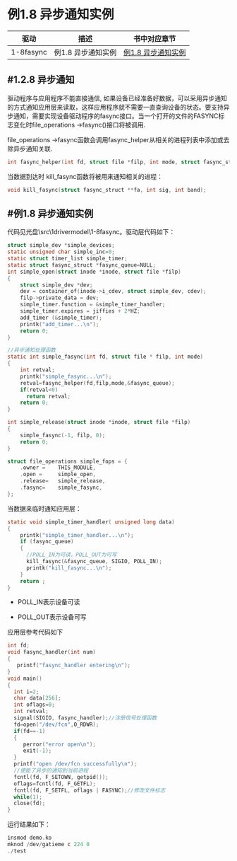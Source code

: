 例1.8  异步通知实例
=======


|    驱动    |    描述    | 书中对应章节 |
|:----------:|:----------:|:------------:|
|  1-8fasync            |  例1.8  异步通知实例                      |   [例1.8  异步通知实例](http://book.51cto.com/art/201205/337673.htm)                      |



#1.2.8  异步通知
-------

驱动程序与应用程序不能直接通信, 如果设备已经准备好数据，可以采用异步通知的方式通知应用层来读取，这样应用程序就不需要一直查询设备的状态。要支持异步通知，需要实现设备驱动程序的fasync接口。当一个打开的文件的FASYNC标志变化时file_operations ->fasync()接口将被调用.

file_operations ->fasync函数会调用fasync_helper从相关的进程列表中添加或去除异步通知关联.

```c
int fasync_helper(int fd, struct file *filp, int mode, struct fasync_struct **fa); 
```

当数据到达时 kill_fasync函数将被用来通知相关的进程：

```c
void kill_fasync(struct fasync_struct **fa, int sig, int band); 
```

#例1.8  异步通知实例
-------

代码见光盘\src\1drivermodel\1-8fasync。驱动层代码如下：

```c
struct simple_dev *simple_devices;  
static unsigned char simple_inc=0;  
static struct timer_list simple_timer;  
static struct fasync_struct *fasync_queue=NULL;  
int simple_open(struct inode *inode, struct file *filp)  
{  
    struct simple_dev *dev;  
    dev = container_of(inode->i_cdev, struct simple_dev, cdev);  
    filp->private_data = dev;  
    simple_timer.function = &simple_timer_handler;  
    simple_timer.expires = jiffies + 2*HZ;  
    add_timer (&simple_timer);  
    printk("add_timer...\n");  
    return 0;  
}

//异步通知处理函数  
static int simple_fasync(int fd, struct file * filp, int mode)   
{  
    int retval;  
    printk("simple_fasync...\n");  
    retval=fasync_helper(fd,filp,mode,&fasync_queue);  
    if(retval<0)  
      return retval;  
    return 0;  
}

int simple_release(struct inode *inode, struct file *filp)  
{  
    simple_fasync(-1, filp, 0);  
    return 0;  
}  

struct file_operations simple_fops = {  
    .owner =    THIS_MODULE,  
    .open =     simple_open,  
    .release=   simple_release,  
    .fasync=    simple_fasync,  
};  
```

当数据来临时通知应用层：

```c
static void simple_timer_handler( unsigned long data)  
{  
    printk("simple_timer_handler...\n");  
    if (fasync_queue)  
    {  
      //POLL_IN为可读，POLL_OUT为可写  
      kill_fasync(&fasync_queue, SIGIO, POLL_IN);  
      printk("kill_fasync...\n");  
    }  
    return ;  
}  
```

*   POLL_IN表示设备可读

*   POLL_OUT表示设备可写

应用层参考代码如下

```c
int fd;  
void fasync_handler(int num)  
{  
   printf("fasync_handler entering\n");  
}  
void main()  
{  
  int i=2;  
  char data[256];  
  int oflags=0;  
  int retval;  
  signal(SIGIO, fasync_handler);//注册信号处理函数  
  fd=open("/dev/fcn",O_RDWR);  
  if(fd==-1)  
  {  
     perror("error open\n");  
     exit(-1);  
  }  
  printf("open /dev/fcn successfully\n");  
  //使能了异步的通知到当前进程  
  fcntl(fd, F_SETOWN, getpid());  
  oflags=fcntl(fd, F_GETFL);  
  fcntl(fd, F_SETFL, oflags | FASYNC);//修改文件标志  
  while(1);  
  close(fd);  
}
```


运行结果如下：

```c
insmod demo.ko  
mknod /dev/gatieme c 224 0  
./test 
```